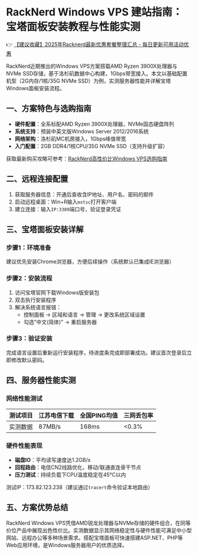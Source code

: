 # RackNerd Windows VPS 建站指南：宝塔面板安装教程与性能实测

👉 [【建议收藏】2025年Racknerd最新优惠套餐整理汇总 - 每日更新可用活动优惠](https://bit.ly/Rack_Nerd)

RackNerd近期推出的Windows VPS方案搭载AMD Ryzen 3900X处理器与NVMe SSD存储，基于洛杉矶数据中心构建，1Gbps带宽接入。本文以基础配置机型（2G内存/1核/35G NVMe SSD）为例，实测服务器性能并详解宝塔Windows面板安装流程。

## 一、方案特色与选购指南
- **硬件配置**：全系标配AMD Ryzen 3900X处理器，NVMe固态硬盘阵列
- **系统支持**：预装中英文版Windows Server 2012/2016系统
- **网络架构**：洛杉矶MC机房接入，1Gbps峰值带宽
- **入门配置**：2GB DDR4/1核CPU/35G NVMe SSD（支持升级扩容）

获取最新购买攻略可参考：[RackNerd高性价比Windows VPS选购指南](https://bit.ly/Rack_Nerd)

## 二、远程连接配置
1. 获取服务器信息：开通后查收含IP地址、用户名、密码的邮件
2. 启动远程桌面：Win+R输入`mstsc`打开客户端
3. 建立连接：输入`IP:3389`端口号，验证登录凭证

## 三、宝塔面板安装详解
### 步骤1：环境准备
建议优先安装Chrome浏览器，方便后续操作（系统默认已集成IE浏览器）

### 步骤2：安装流程
1. 访问宝塔官网下载Windows版安装包
2. 双击执行安装程序
3. 解决系统语言报错：
   - 控制面板 → 区域和语言 → 管理 → 更改系统区域设置
   - 勾选"中文(简体)" → 重启服务器

### 步骤3：验证安装
完成语言设置后重新运行安装程序，待进度条完成即部署成功。建议首次登录后立即修改默认密码。

## 四、服务器性能实测
### 网络性能测试
| 测试项目       | 江苏电信下载 | 全国PING均值 | 三网丢包率 |
|----------------|-------------|-------------|-----------|
| 实测数据       | 87MB/s      | 168ms       | <0.3%     |

### 硬件性能表现
- **磁盘IO**：平均读写速度达1.2GB/s
- **回程路由**：电信CN2线路优化，移动/联通直连骨干节点
- **压力测试**：持续负载下CPU温度稳定在45℃以内

测试IP：173.82.123.238（建议通过`tracert`命令验证本地路由）

## 五、方案优势总结
RackNerd Windows VPS凭借AMD锐龙处理器与NVMe存储的硬件组合，在同等价位产品中展现出色性价比。实测数据显示其网络稳定性与硬件性能可满足中小型网站、远程办公等多种场景需求。搭配宝塔面板可快速搭建ASP.NET、PHP等Web应用环境，是Windows服务器用户的优质选择。